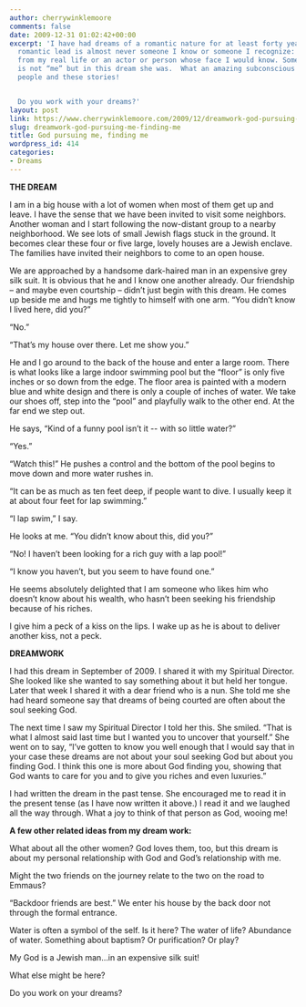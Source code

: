 ```yaml
---
author: cherrywinklemoore
comments: false
date: 2009-12-31 01:02:42+00:00
excerpt: 'I have had dreams of a romantic nature for at least forty years.  The male
  romantic lead is almost never someone I know or someone I recognize: not someone
  from my real life or an actor or person whose face I would know. Sometimes the woman
  is not “me” but in this dream she was.  What an amazing subconscious to create these
  people and these stories!


  Do you work with your dreams?'
layout: post
link: https://www.cherrywinklemoore.com/2009/12/dreamwork-god-pursuing-me-finding-me/
slug: dreamwork-god-pursuing-me-finding-me
title: God pursuing me, finding me
wordpress_id: 414
categories:
- Dreams
---
```


**THE DREAM**

I am in a big house with a lot of women when most of them get up and leave. I have the sense that we have been invited to visit some neighbors. Another woman and I start following the now-distant group to a nearby neighborhood. We see lots of small Jewish flags stuck in the ground. It becomes clear these four or five large, lovely houses are a Jewish enclave. The families have invited their neighbors to come to an open house.

We are approached by a handsome dark-haired man in an expensive grey silk suit. It is obvious that he and I know one another already. Our friendship – and maybe even courtship – didn’t just begin with this dream. He comes up beside me and hugs me tightly to himself with one arm. “You didn’t know I lived here, did you?”

“No.”

“That’s my house over there. Let me show you.”

He and I go around to the back of the house and enter a large room. There is what looks like a large indoor swimming pool but the “floor” is only five inches or so down from the edge. The floor area is painted with a modern blue and white design and there is only a couple of inches of water. We take our shoes off, step into the “pool” and playfully walk to the other end. At the far end we step out.

He says, “Kind of a funny pool isn’t it -- with so little water?”

“Yes.”

“Watch this!” He pushes a control and the bottom of the pool begins to move down and more water rushes in.

“It can be as much as ten feet deep, if people want to dive. I usually keep it at about four feet for lap swimming.”

“I lap swim,” I say.

He looks at me. “You didn’t know about this, did you?”

“No! I haven’t been looking for a rich guy with a lap pool!”

“I know you haven’t, but you seem to have found one.”

He seems absolutely delighted that I am someone who likes him who doesn’t know about his wealth, who hasn’t been seeking his friendship because of his riches.

I give him a peck of a kiss on the lips. I wake up as he is about to deliver another kiss, not a peck.

**DREAMWORK**

I had this dream in September of 2009. I shared it with my Spiritual Director. She looked like she wanted to say something about it but held her tongue. Later that week I shared it with a dear friend who is a nun. She told me she had heard someone say that dreams of being courted are often about the soul seeking God.

The next time I saw my Spiritual Director I told her this. She smiled. “That is what I almost said last time but I wanted you to uncover that yourself.” She went on to say, “I’ve gotten to know you well enough that I would say that in your case these dreams are not about your soul seeking God but about you finding God. I think this one is more about God finding you, showing that God wants to care for you and to give you riches and even luxuries.”

I had written the dream in the past tense. She encouraged me to read it in the present tense (as I have now written it above.) I read it and we laughed all the way through. What a joy to think of that person as God, wooing me!

**A few other related ideas from my dream work:**

What about all the other women? God loves them, too, but this dream is about my personal relationship with God and God’s relationship with me.

Might the two friends on the journey relate to the two on the road to Emmaus?

“Backdoor friends are best.” We enter his house by the back door not through the formal entrance.

Water is often a symbol of the self. Is it here? The water of life? Abundance of water. Something about baptism? Or purification? Or play?

My God is a Jewish man…in an expensive silk suit!

What else might be here?

Do you work on your dreams?
